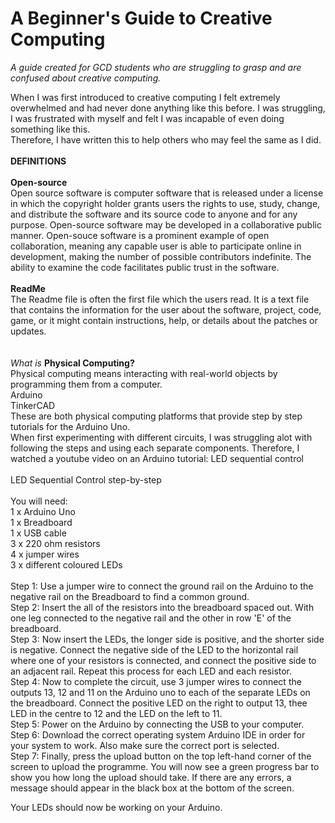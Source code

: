 # <strong>A Beginner's Guide to Creative Computing</strong>

<pr> *A guide created for GCD students who are struggling to grasp and are confused about creative computing.*
  </p>
When I was first introduced to creative computing I felt extremely overwhelmed and had never done anything like this before. I was struggling, I was frustrated with myself and felt I was incapable of even doing something like this. <br>
Therefore, I have written this to help others who may feel the same as I did. <br>
<br>
<strong>DEFINITIONS</strong>
<br>
<br>
<strong>Open-source</strong><br>
Open source software is computer software that is released under a license in which the copyright holder grants users the rights to use, study, change, and distribute the software and its source code to anyone and for any purpose. Open-source software may be developed in a collaborative public manner. Open-souce software is a prominent example of open collaboration, meaning any capable user is able to participate online in development, making the number of possible contributors indefinite. The ability to examine the code facilitates public trust in the software.<br>
<br>
<strong>ReadMe</strong><br>
The Readme file is often the first file which the users read. It is a text file that contains the information for the user about the software, project, code, game, or it might contain instructions, help, or details about the patches or updates.<br>
<br>
<br>
<em>What is</em> <strong>Physical Computing?</strong><br>
Physical computing means interacting with real-world objects by programming them from a computer.<br>
Arduino<br>
TinkerCAD<br>
These are both physical computing platforms that provide step by step tutorials for the Arduino Uno. <br>
When first experimenting with different circuits, I was struggling alot with following the steps and using each separate components. Therefore, I watched a youtube video on an Arduino tutorial: LED sequential control<br>
<br>
LED Sequential Control step-by-step<br>
<br>
You will need:<br>
1 x Arduino Uno<br>
1 x Breadboard <br>
1 x USB cable <br>
3 x 220 ohm resistors <br>
4 x jumper wires <br>
3 x different coloured LEDs <br>
<br>
Step 1: Use a jumper wire to connect the ground rail on the Arduino to the negative rail on the Breadboard to find a common ground.<br>
Step 2: Insert the all of the resistors into the breadboard spaced out. With one leg connected to the negative rail and the other in row 'E' of the breadboard.<br>
Step 3: Now insert the LEDs, the longer side is positive, and the shorter side is negative. Connect the negative side of the LED to the horizontal rail where one of your resistors is connected, and connect the positive side to an adjacent rail. Repeat this process for each LED and each resistor.<br>
Step 4: Now to complete the circuit, use 3 jumper wires to connect the outputs 13, 12 and 11 on the Arduino uno to each of the separate LEDs on the breadboard. Connect the positive LED on the right to output 13, thee LED in the centre to 12 and the LED on the left to 11.<br>
Step 5: Power on the Arduino by connecting the USB to your computer.<br>
Step 6: Download the correct operating system Arduino IDE in order for your system to work. Also make sure the correct port is selected.<br>
Step 7: Finally, press the upload button on the top left-hand corner of the screen to upload the programme. You will now see a green progress bar to show you how long the upload should take. If there are any errors, a message should appear in the black box at the bottom of the screen.<br>

Your LEDs should now be working on your Arduino. 
